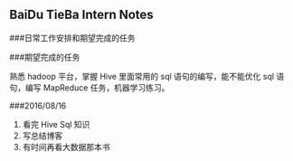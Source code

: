 ## BaiDu TieBa Intern Notes

###日常工作安排和期望完成的任务

###期望完成的任务

熟悉 hadoop 平台，掌握 Hive 里面常用的 sql 语句的编写，能不能优化 sql 语句，编写 MapReduce 任务，机器学习练习。

###2016/08/16
1. 看完 Hive Sql 知识
2. 写总结博客 
3. 有时间再看大数据那本书
